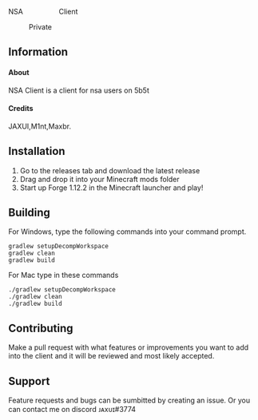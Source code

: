 <!-- PROJECT TITLE -->
NSA⠀⠀⠀⠀⠀⠀⠀Client

⠀⠀⠀⠀Private

<!-- INFORMATION -->
## Information

#### About
NSA Client is a client for nsa users on 5b5t

#### Credits
JAXUI,M1nt,Maxbr.
<!-- INSTALLATION -->
## Installation
1. Go to the releases tab and download the latest release
2. Drag and drop it into your Minecraft mods folder
3. Start up Forge 1.12.2 in the Minecraft launcher and play!

## Building
For Windows, type the following commands into your command prompt.
```
gradlew setupDecompWorkspace
gradlew clean
gradlew build
```
For Mac type in these commands
```
./gradlew setupDecompWorkspace
./gradlew clean
./gradlew build
```

<!-- CONTRIBUTING -->
## Contributing
Make a pull request with what features or improvements you want to add into the client and it will be reviewed and most likely accepted.


<!-- SUPPORT -->
## Support
Feature requests and bugs can be sumbitted by creating an issue. Or you can contact me on discord ᴊᴀxᴜɪ#3774

